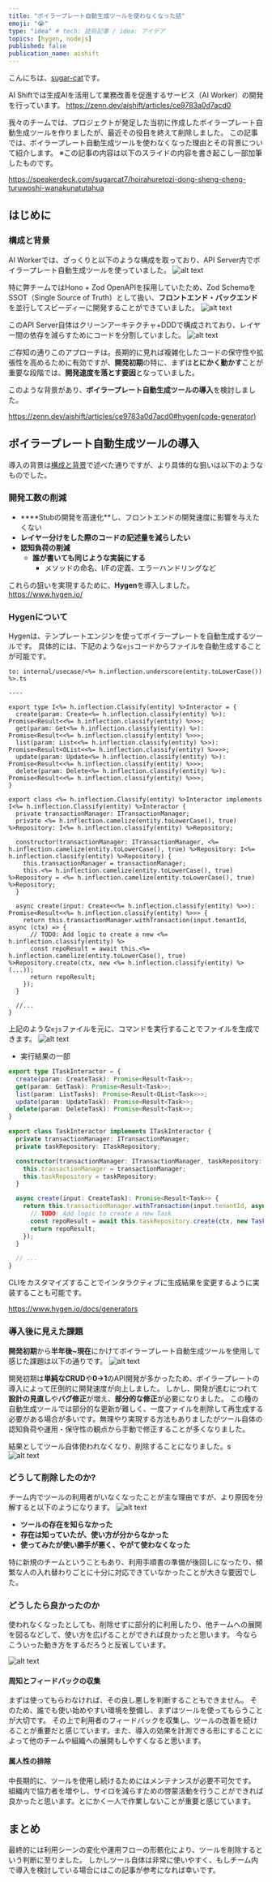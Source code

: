 ```yaml
---
title: "ボイラープレート自動生成ツールを使わなくなった話"
emoji: "😭"
type: "idea" # tech: 技術記事 / idea: アイデア
topics: [hygen, nodejs]
published: false
publication_name: aishift
---
```


こんにちは、[sugar-cat](https://twitter.com/sugar235711)です。

AI Shiftでは生成AIを活用して業務改善を促進するサービス（AI Worker）の開発を行っています。
https://zenn.dev/aishift/articles/ce9783a0d7acd0

我々のチームでは、プロジェクトが発足した当初に作成したボイラープレート自動生成ツールを作りましたが、最近その役目を終えて削除しました。
この記事では、ボイラープレート自動生成ツールを使わなくなった理由とその背景について紹介します。
※この記事の内容は以下のスライドの内容を書き起こし一部加筆したものです。

https://speakerdeck.com/sugarcat7/hoirahuretozi-dong-sheng-cheng-turuwoshi-wanakunatutahua

## はじめに

### 構成と背景

AI Workerでは、ざっくりと以下のような構成を取っており、API Server内でボイラープレート自動生成ツールを使っていました。
![alt text](/images/hygen/1.png)

特に弊チームではHono + Zod OpenAPIを採用していたため、Zod SchemaをSSOT（Single Source of Truth）として扱い、**フロントエンド・バックエンド**を並行してスピーディーに開発することができていました。
![alt text](/images/hygen/2.png)


このAPI Server自体はクリーンアーキテクチャ+DDDで構成されており、レイヤー間の依存を減らすためにコードを分割していました。
![alt text](/images/hygen/3.png)

ご存知の通りこのアプローチは。長期的に見れば複雑化したコードの保守性や拡張性を高めるために有効ですが、**開発初期**の特に、まずは**とにかく動かす**ことが重要な段階では、**開発速度を落とす要因**となっていました。

このような背景があり、**ボイラープレート自動生成ツールの導入**を検討しました。

https://zenn.dev/aishift/articles/ce9783a0d7acd0#hygen(code-generator)

## ボイラープレート自動生成ツールの導入

導入の背景は[構成と背景](#構成と背景)で述べた通りですが、より具体的な狙いは以下のようなものでした。

### 開発工数の削減
  - ****Stubの開発を高速化**し、フロントエンドの開発速度に影響を与えたくない
  - **レイヤー分けをした際のコードの記述量を減らしたい**
- **認知負荷の削減**
  - **誰が書いても同じような実装にする**
    - メソッドの命名、I/Fの定義、エラーハンドリングなど

これらの狙いを実現するために、**Hygen**を導入しました。
https://www.hygen.io/

### Hygenについて

Hygenは、テンプレートエンジンを使ってボイラープレートを自動生成するツールです。
具体的には、下記のような`ejs`コードからファイルを自動生成することが可能です。

```ejs: sample.ejs
to: internal/usecase/<%= h.inflection.underscore(entity.toLowerCase()) %>.ts

----

export type I<%= h.inflection.Classify(entity) %>Interactor = {
  create(param: Create<%= h.inflection.classify(entity) %>): Promise<Result<<%= h.inflection.classify(entity) %>>>;
  get(param: Get<%= h.inflection.classify(entity) %>): Promise<Result<<%= h.inflection.classify(entity) %>>>;
  list(param: List<<%= h.inflection.classify(entity) %>>): Promise<Result<OList<<%= h.inflection.classify(entity) %>>>>;
  update(param: Update<%= h.inflection.classify(entity) %>): Promise<Result<<%= h.inflection.classify(entity) %>>>;
  delete(param: Delete<%= h.inflection.classify(entity) %>): Promise<Result<<%= h.inflection.classify(entity) %>>>;
}

export class <%= h.inflection.Classify(entity) %>Interactor implements I<%= h.inflection.Classify(entity) %>Interactor {
  private transactionManager: ITransactionManager;
  private <%= h.inflection.camelize(entity.toLowerCase(), true) %>Repository: I<%= h.inflection.classify(entity) %>Repository;

  constructor(transactionManager: ITransactionManager, <%= h.inflection.camelize(entity.toLowerCase(), true) %>Repository: I<%= h.inflection.classify(entity) %>Repository) {
    this.transactionManager = transactionManager;
    this.<%= h.inflection.camelize(entity.toLowerCase(), true) %>Repository = <%= h.inflection.camelize(entity.toLowerCase(), true) %>Repository;
  }

  async create(input: Create<<%= h.inflection.classify(entity) %>>): Promise<Result<<%= h.inflection.classify(entity) %>>> {
    return this.transactionManager.withTransaction(input.tenantId, async (ctx) => {
      // TODO: Add logic to create a new <%= h.inflection.classify(entity) %>
      const repoResult = await this.<%= h.inflection.camelize(entity.toLowerCase(), true) %>Repository.create(ctx, new <%= h.inflection.classify(entity) %>(...));
      return repoResult;
    });
  }

  //...
}
```

上記のような`ejs`ファイルを元に、コマンドを実行することでファイルを生成できます。
![alt text](/images/hygen/4.png)

- 実行結果の一部
```ts:task.ts
export type ITaskInteractor = {
  create(param: CreateTask): Promise<Result<Task>>;
  get(param: GetTask): Promise<Result<Task>>;
  list(param: ListTasks): Promise<Result<OList<Task>>>;
  update(param: UpdateTask): Promise<Result<Task>>;
  delete(param: DeleteTask): Promise<Result<Task>>;
}

export class TaskInteractor implements ITaskInteractor {
  private transactionManager: ITransactionManager;
  private taskRepository: ITaskRepository;

  constructor(transactionManager: ITransactionManager, taskRepository: ITaskRepository) {
    this.transactionManager = transactionManager;
    this.taskRepository = taskRepository;
  }

  async create(input: CreateTask): Promise<Result<Task>> {
    return this.transactionManager.withTransaction(input.tenantId, async (ctx) => {
      // TODO: Add logic to create a new Task
      const repoResult = await this.taskRepository.create(ctx, new Task(...));
      return repoResult;
    });
  }

  // ...
}
```

CLIをカスタマイズすることでインタラクティブに生成結果を変更するように実装することも可能です。

https://www.hygen.io/docs/generators


### 導入後に見えた課題

**開発初期**から**半年後~現在**にかけてボイラープレート自動生成ツールを使用して感じた課題は以下の通りです。
![alt text](/images/hygen/5.png)

開発初期は**単純なCRUD**や**0->1**のAPI開発が多かったため、ボイラープレートの導入によって圧倒的に開発速度が向上しました。
しかし、開発が進むにつれて**設計の見直し**や**バグ修正**が増え、**部分的な修正**が必要になりました。
この種の自動生成ツールでは部分的な更新が難しく、一度ファイルを削除して再生成する必要がある場合が多いです。無理やり実現する方法もありましたがツール自体の認知負荷や運用・保守性の観点から手動で修正することが多くなりました。

結果としてツール自体使われなくなり、削除することになりました。s
![alt text](/images/hygen/6.png)

### どうして削除したのか?

チーム内でツールの利用者がいなくなったことが主な理由ですが、より原因を分解すると以下のようになります。
![alt text](/images/hygen/7.png)

- **ツールの存在を知らなかった**
- **存在は知っていたが、使い方が分からなかった**
- **使ってみたが使い勝手が悪く、やがて使わなくなった**

特に新規のチームということもあり、利用手順書の準備が後回しになったり、頻繁な人の入れ替わりごとに十分に対応できていなかったことが大きな要因でした。

### どうしたら良かったのか

使われなくなったとしても、削除せずに部分的に利用したり、他チームへの展開を図るなどして、使い方を広げることができれば良かったと思います。
今ならこういった動き方をするだろうと反省しています。

![alt text](/images/hygen/8.png)

#### 周知とフィードバックの収集

まずは使ってもらわなければ、その良し悪しを判断することもできません。
そのため、誰でも使い始めやすい環境を整備し、まずはツールを使ってもらうことが大切です。
その上で利用者のフィードバックを収集し、ツールの改善を続けることが重要だと感じています。また、導入の効果を計測できる形にすることによって他のチームや組織への展開もしやすくなると思います。

#### 属人性の排除

中長期的に、ツールを使用し続けるためにはメンテナンスが必要不可欠です。
組織内で協力者を増やし、サイロを減らすための啓蒙活動を行うことができれば良かったと思います。とにかく一人で作業しないことが重要と感じています。

## まとめ

最終的には利用シーンの変化や運用フローの形骸化により、ツールを削除するという判断に至りました。
しかしツール自体は非常に使いやすく、もしチーム内で導入を検討している場合にはこの記事が参考になれば幸いです。
